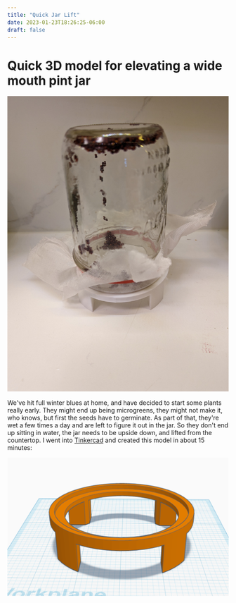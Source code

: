 ```yaml
---
title: "Quick Jar Lift"
date: 2023-01-23T18:26:25-06:00
draft: false
---
```


# Quick 3D model for elevating a wide mouth pint jar

![model in action](/quick-jar-lift-finished.jpg)

We've hit full winter blues at home, and have decided to start some plants really early.  They might end up being microgreens, they might not make it, who knows, but first the seeds have to germinate.  As part of that, they're wet a few times a day and are left to figure it out in the jar.  So they don't end up sitting in water, the jar needs to be upside down, and lifted from the countertop.  I went into [Tinkercad](https://www.tinkercad.com) and created this model in about 15 minutes:

![designed model](/quick-jar-lift-model.png)